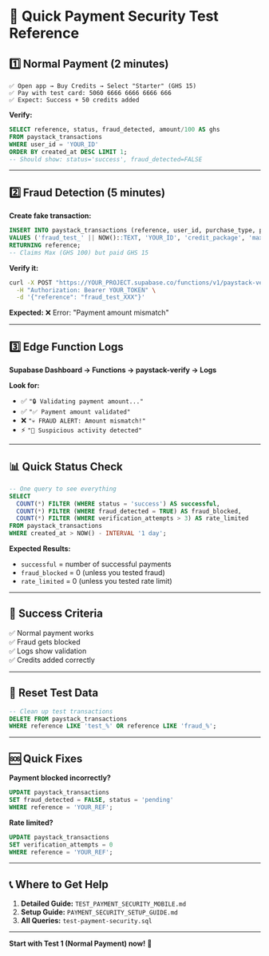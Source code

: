 # 🚀 Quick Payment Security Test Reference

## 1️⃣ Normal Payment (2 minutes)

```
✅ Open app → Buy Credits → Select "Starter" (GHS 15)
✅ Pay with test card: 5060 6666 6666 6666 666
✅ Expect: Success + 50 credits added
```

**Verify:**
```sql
SELECT reference, status, fraud_detected, amount/100 AS ghs
FROM paystack_transactions 
WHERE user_id = 'YOUR_ID' 
ORDER BY created_at DESC LIMIT 1;
-- Should show: status='success', fraud_detected=FALSE
```

---

## 2️⃣ Fraud Detection (5 minutes)

**Create fake transaction:**
```sql
INSERT INTO paystack_transactions (reference, user_id, purchase_type, purchase_id, amount, status)
VALUES ('fraud_test_' || NOW()::TEXT, 'YOUR_ID', 'credit_package', 'max', 1500, 'success')
RETURNING reference;
-- Claims Max (GHS 100) but paid GHS 15
```

**Verify it:**
```bash
curl -X POST "https://YOUR_PROJECT.supabase.co/functions/v1/paystack-verify" \
  -H "Authorization: Bearer YOUR_TOKEN" \
  -d '{"reference": "fraud_test_XXX"}'
```

**Expected:** ❌ Error: "Payment amount mismatch"

---

## 3️⃣ Edge Function Logs

**Supabase Dashboard → Functions → paystack-verify → Logs**

**Look for:**
- ✅ `"🔒 Validating payment amount..."`
- ✅ `"✅ Payment amount validated"`
- ❌ `"💀 FRAUD ALERT: Amount mismatch!"`
- ⚡ `"🚨 Suspicious activity detected"`

---

## 📊 Quick Status Check

```sql
-- One query to see everything
SELECT 
  COUNT(*) FILTER (WHERE status = 'success') AS successful,
  COUNT(*) FILTER (WHERE fraud_detected = TRUE) AS fraud_blocked,
  COUNT(*) FILTER (WHERE verification_attempts > 3) AS rate_limited
FROM paystack_transactions
WHERE created_at > NOW() - INTERVAL '1 day';
```

**Expected Results:**
- `successful` = number of successful payments
- `fraud_blocked` = 0 (unless you tested fraud)
- `rate_limited` = 0 (unless you tested rate limit)

---

## 🎯 Success Criteria

✅ Normal payment works  
✅ Fraud gets blocked  
✅ Logs show validation  
✅ Credits added correctly  

---

## 🔧 Reset Test Data

```sql
-- Clean up test transactions
DELETE FROM paystack_transactions 
WHERE reference LIKE 'test_%' OR reference LIKE 'fraud_%';
```

---

## 🆘 Quick Fixes

**Payment blocked incorrectly?**
```sql
UPDATE paystack_transactions
SET fraud_detected = FALSE, status = 'pending'
WHERE reference = 'YOUR_REF';
```

**Rate limited?**
```sql
UPDATE paystack_transactions
SET verification_attempts = 0
WHERE reference = 'YOUR_REF';
```

---

## 📞 Where to Get Help

1. **Detailed Guide:** `TEST_PAYMENT_SECURITY_MOBILE.md`
2. **Setup Guide:** `PAYMENT_SECURITY_SETUP_GUIDE.md`
3. **All Queries:** `test-payment-security.sql`

---

**Start with Test 1 (Normal Payment) now!** 🚀

